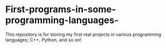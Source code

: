 # First-programs-in-some-programming-languages-
This repository is for storing my first real projects in various programming languages; C++, Python, and so on!

